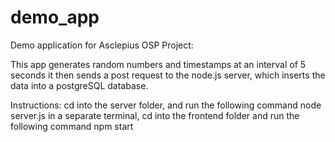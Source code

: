 # demo_app

Demo application for Asclepius OSP Project:

This app generates random numbers and timestamps at an interval of 5 seconds
it then sends a post request to the node.js server, which inserts the data into a
postgreSQL database.

Instructions:
cd into the server folder, and run the following command
node server.js
in a separate terminal, cd into the frontend folder and run the following command
npm start
